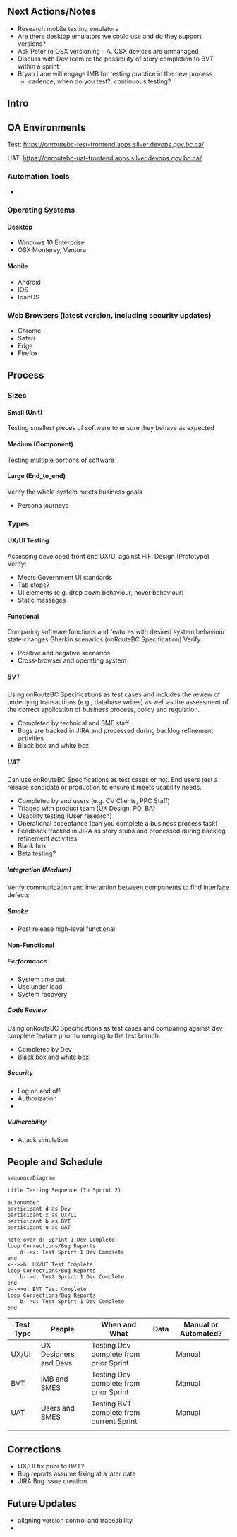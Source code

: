 ## Next Actions/Notes
- Research mobile testing emulators
- Are there desktop emulators we could use and do they support versions?
- Ask Peter re OSX versioning - A. OSX devices are unmanaged
- Discuss with Dev team re the possibility of story completion to BVT within a sprint
- Bryan Lane will engage IMB for testing practice in the new process
	- cadence, when do you test?, continuous testing?

## Intro


## QA Environments
Test: https://onroutebc-test-frontend.apps.silver.devops.gov.bc.ca/

UAT: https://onroutebc-uat-frontend.apps.silver.devops.gov.bc.ca/

### Automation Tools
- 
### Operating Systems
#### Desktop
- Windows 10 Enterprise
- OSX Monterey, Ventura
#### Mobile
- Android
- IOS
- IpadOS
### Web Browsers (latest version, including security updates)
- Chrome
- Safari
- Edge
- Firefox

## Process

### Sizes
#### Small (Unit)
Testing smallest pieces of software to ensure they behave as expected

#### Medium (Component)
Testing multiple portions of software 

#### Large (End_to_end)
Verify the whole system meets business goals
- Persona journeys

### Types

#### UX/UI Testing
Assessing developed front end UX/UI against HiFi Design (Prototype)
Verify:
- Meets Government UI standards
- Tab stops?
- UI elements (e.g. drop down behaviour, hover behaviour)
- Static messages

#### Functional
Comparing software functions and features with desired system behaviour state changes Gherkin scenarios (onRouteBC Specification)
Verify:
- Positive and negative scenarios
- Cross-browser and operating system

##### BVT
Using onRouteBC Specifications as test cases and includes the review of underlying transactions (e.g., database writes) as well as the assessment of the correct application of business process, policy and regulation.
- Completed by technical and SME staff
- Bugs are tracked in JIRA and processed during backlog refinement activities
- Black box and white box

##### UAT
Can use onRouteBC Specifications as test cases or not. End users test a release candidate or production to ensure it meets usability needs.
- Completed by end users (e.g. CV Clients, PPC Staff) 
- Triaged with product team (UX Design, PO, BA)
- Usability testing (User research)
- Operational acceptance (can you complete a business process task)
- Feedback tracked in JIRA as story stubs and processed during backlog refinement activities
- Black box
- Beta testing?

##### Integration (Medium)
Verify communication and interaction between components to find interface defects


##### Smoke
- Post release high-level functional

#### Non-Functional
##### Performance
- System time out
- Use under load
- System recovery

##### Code Review
Using onRouteBC Specifications as test cases and comparing against dev complete feature prior to merging to the test branch.
- Completed by Dev
- Black box and white box

##### Security
- Log on and off
- Authorization
- 
##### Vulnerability
- Attack simulation

## People and Schedule

```mermaid
sequenceDiagram

title Testing Sequence (In Sprint 2)

autonumber
participant d as Dev
participant x as UX/UI
participant b as BVT
participant u as UAT

note over d: Sprint 1 Dev Complete
loop Corrections/Bug Reports
	d-->x: Test Sprint 1 Dev Complete
end
x-->>b: UX/UI Test Complete
loop Corrections/Bug Reports
	b-->d: Test Sprint 1 Dev Complete
end	
b-->>u: BVT Test Complete
loop Corrections/Bug Reports
	b-->u: Test Sprint 1 Dev Complete
end	
```

| Test Type | People                | When and What                            | Data | Manual or Automated? |
| --------- | --------------------- | ---------------------------------------- | ---- | -------------------- |
| UX/UI     | UX Designers and Devs | Testing Dev complete from prior Sprint   |      | Manual               |
| BVT       | IMB and SMES          | Testing Dev complete from prior Sprint   |      | Manual               |
| UAT       | Users and SMES        | Testing BVT complete from current Sprint |      | Manual               |
|           |                       |                                          |      |                      |

## Corrections
- UX/UI fix prior to BVT?
- Bug reports assume fixing at a later date
- JIRA Bug issue creation

## Future Updates
- aligning version control and traceability
- 
